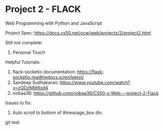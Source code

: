 # Project 2 - FLACK

Web Programming with Python and JavaScript

Project Spec:
https://docs.cs50.net/ocw/web/projects/2/project2.html

Still not complete:

1. Personal Touch


Helpful Tutorials:
1. flack-socketio documentation: https://flask-socketio.readthedocs.io/en/latest/
2. Sandeep Sudhakaran: https://www.youtube.com/watch?v=zQDzNNt6xd4
3. nobaa36: https://github.com/nobaa36/CS50-s-Web---project-2-Flack


Issues to fix:

1. Auto scroll to bottom of #message_box div.

git test
